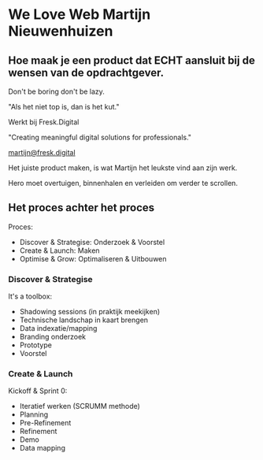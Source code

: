# We Love Web Martijn Nieuwenhuizen

## Hoe maak je een product dat ECHT aansluit bij de wensen van de opdrachtgever.

Don't be boring don't be lazy.

"Als het niet top is, dan is het kut."

Werkt bij Fresk.Digital 

"Creating meaningful digital solutions for professionals."

martijn@fresk.digital

Het juiste product maken, is wat Martijn het leukste vind aan zijn werk.

Hero moet overtuigen, binnenhalen en verleiden om verder te scrollen.

## Het proces achter het proces

Proces:

- Discover & Strategise: Onderzoek & Voorstel
- Create & Launch: Maken
- Optimise & Grow: Optimaliseren & Uitbouwen

### Discover & Strategise
It's a toolbox:
- Shadowing sessions (in praktijk meekijken)
- Technische landschap in kaart brengen
- Data indexatie/mapping
- Branding onderzoek
- Prototype
- Voorstel

### Create & Launch
Kickoff & Sprint 0:
- Iteratief werken (SCRUMM methode)
- Planning
- Pre-Refinement
- Refinement
- Demo
- Data mapping

